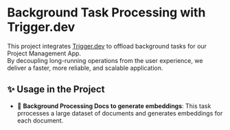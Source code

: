 # Background Task Processing with Trigger.dev

This project integrates [Trigger.dev](https://trigger.dev) to offload background tasks for our Project Management App.  
By decoupling long-running operations from the user experience, we deliver a faster, more reliable, and scalable application.

## ✨ Usage in the Project

- 🚀 **Background Processing Docs to generate embeddings**: This task prrocesses a large dataset of documents and generates embeddings for each document.
